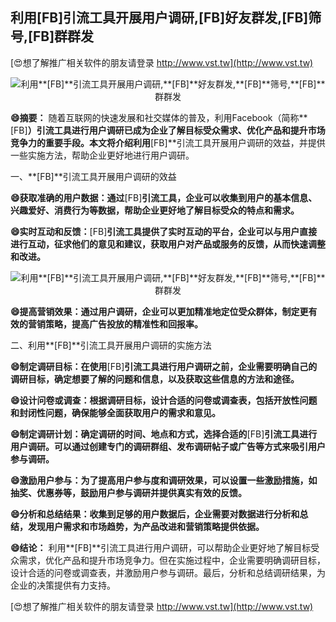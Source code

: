 ## **利用**[FB]**引流工具开展用户调研,**[FB]**好友群发,**[FB]**筛号,**[FB]**群群发**

[😍想了解推广相关软件的朋友请登录 http://www.vst.tw](http://www.vst.tw)

 <center><img src="https://vst.tw/MP4/tuiguang/png/4.png" alt="利用**[FB]**引流工具开展用户调研,**[FB]**好友群发,**[FB]**筛号,**[FB]**群群发"></center>

**😄摘要：**
随着互联网的快速发展和社交媒体的普及，利用Facebook（简称**[FB]**）引流工具进行用户调研已成为企业了解目标受众需求、优化产品和提升市场竞争力的重要手段。本文将介绍利用**[FB]**引流工具开展用户调研的效益，并提供一些实施方法，帮助企业更好地进行用户调研。

一、**[FB]**引流工具开展用户调研的效益

**😄获取准确的用户数据：通过**[FB]**引流工具，企业可以收集到用户的基本信息、兴趣爱好、消费行为等数据，帮助企业更好地了解目标受众的特点和需求。**

**😄实时互动和反馈：**[FB]**引流工具提供了实时互动的平台，企业可以与用户直接进行互动，征求他们的意见和建议，获取用户对产品或服务的反馈，从而快速调整和改进。**

 <center><img src="https://vst.tw/MP4/tuiguang/png/0.png" alt="利用**[FB]**引流工具开展用户调研,**[FB]**好友群发,**[FB]**筛号,**[FB]**群群发"></center>

**😄提高营销效果：通过用户调研，企业可以更加精准地定位受众群体，制定更有效的营销策略，提高广告投放的精准性和回报率。**

二、利用**[FB]**引流工具开展用户调研的实施方法

**😄制定调研目标：在使用**[FB]**引流工具进行用户调研之前，企业需要明确自己的调研目标，确定想要了解的问题和信息，以及获取这些信息的方法和途径。**

**😄设计问卷或调查：根据调研目标，设计合适的问卷或调查表，包括开放性问题和封闭性问题，确保能够全面获取用户的需求和意见。**

**😄制定调研计划：确定调研的时间、地点和方式，选择合适的**[FB]**引流工具进行用户调研。可以通过创建专门的调研群组、发布调研帖子或广告等方式来吸引用户参与调研。**

**😄激励用户参与：为了提高用户参与度和调研效果，可以设置一些激励措施，如抽奖、优惠券等，鼓励用户参与调研并提供真实有效的反馈。**

**😄分析和总结结果：收集到足够的用户数据后，企业需要对数据进行分析和总结，发现用户需求和市场趋势，为产品改进和营销策略提供依据。**

**😄结论：**
利用**[FB]**引流工具进行用户调研，可以帮助企业更好地了解目标受众需求，优化产品和提升市场竞争力。但在实施过程中，企业需要明确调研目标，设计合适的问卷或调查表，并激励用户参与调研。最后，分析和总结调研结果，为企业的决策提供有力支持。

[😍想了解推广相关软件的朋友请登录 http://www.vst.tw](http://www.vst.tw)



